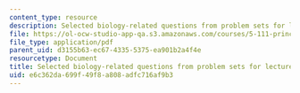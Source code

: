 ```yaml
---
content_type: resource
description: Selected biology-related questions from problem sets for lectures 27-36.
file: https://ol-ocw-studio-app-qa.s3.amazonaws.com/courses/5-111-principles-of-chemical-science-fall-2008/e6c362da699f49f8a808adfc716af9b3_L27to36Bio.pdf
file_type: application/pdf
parent_uid: d3155b63-ec67-4335-5375-ea901b2a4f4e
resourcetype: Document
title: Selected biology-related questions from problem sets for lectures 27-36
uid: e6c362da-699f-49f8-a808-adfc716af9b3
---
```

